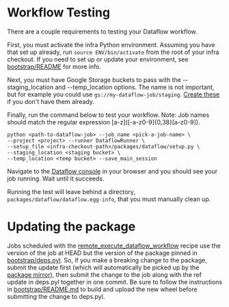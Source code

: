 # Workflow Testing

There are a couple requirements to testing your Dataflow workflow.

First, you must activate the infra Python environment. Assuming you have that
set up already, run `source ENV/bin/activate` from the root of your infra
checkout. If you need to set up or update your environment, see
[bootstrap/README](../../bootstrap/README.md) for more info.

Next, you must have Google Storage buckets to pass with the --staging_location
and --temp_location options. The name is not important, but for example you
could use `gs://my-dataflow-job/staging`. [Create these](https://cloud.google.com/storage/docs/creating-buckets)
if you don't have them already.

Finally, run the command below to test your workflow. Note: Job names should
match the regular expression [a-z]\([-a-z0-9]{0,38}[a-z0-9]).

```
python <path-to-dataflow-job> --job_name <pick-a-job-name> \
--project <project> --runner DataflowRunner \
--setup_file <infra-checkout-path>/packages/dataflow/setup.py \
--staging_location <staging bucket> \
--temp_location <temp bucket> --save_main_session
```
Navigate to the [Dataflow console](https://console.cloud.google.com/project) in
your browser and you should see your job running. Wait until it succeeds.

Running the test will leave behind a directory,
`packages/dataflow/dataflow.egg-info`, that you must manually clean up.

# Updating the package

Jobs scheduled with the
[remote_execute_dataflow_workflow](../../recipes/recipes/remove_execute_dataflow_workflow.py)
recipe use the version of the job at HEAD but the version of the package pinned
in [bootstrap/deps.pyl](../../bootstrap/deps.pyl). So, if you make a breaking
change to the package, submit the update first (which will automatically be
picked up by the [package
mirror](https://chromium.googlesource.com/infra/infra/packages/dataflow/)),
then submit the change to the job along with the ref update in deps.pyl together
in one commit. Be sure to follow the instructions in [bootstrap/README.md](../../bootstrap/README.md)
to build and upload the new wheel before submitting the change to deps.pyl.
